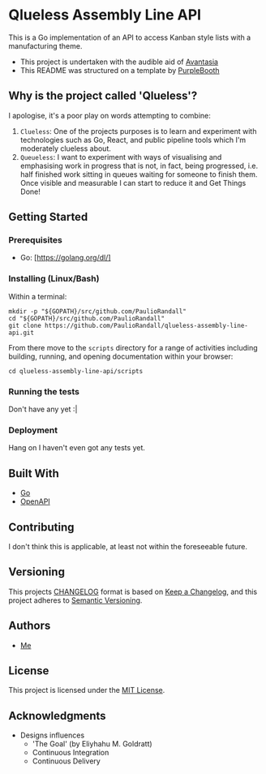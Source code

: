 # Qlueless Assembly Line API

This is a Go implementation of an API to access Kanban style lists with a manufacturing theme. 

- This project is undertaken with the audible aid of [Avantasia](https://www.avantasia.net)
- This README was structured on a template by [PurpleBooth](https://gist.github.com/PurpleBooth/109311bb0361f32d87a2)

## Why is the project called 'Qlueless'?

I apologise, it's a poor play on words attempting to combine:

1. `Clueless`: One of the projects purposes is to learn and experiment with technologies such as Go, React, and public pipeline tools which I'm moderately clueless about.
2. `Queueless`: I want to experiment with ways of visualising and emphasising work in progress that is not, in fact, being progressed, i.e. half finished work sitting in queues waiting for someone to finish them. Once visible and measurable I can start to reduce it and Get Things Done!

## Getting Started

### Prerequisites

- Go: [https://golang.org/dl/]

### Installing (Linux/Bash)

Within a terminal:

```
mkdir -p "${GOPATH}/src/github.com/PaulioRandall"
cd "${GOPATH}/src/github.com/PaulioRandall"
git clone https://github.com/PaulioRandall/qlueless-assembly-line-api.git
```

From there move to the `scripts` directory for a range of activities including building, running, and opening documentation within your browser:

```
cd qlueless-assembly-line-api/scripts
```

### Running the tests

Don't have any yet :|

### Deployment

Hang on I haven't even got any tests yet.

## Built With

- [Go](https://golang.org)
- [OpenAPI](https://swagger.io/docs/specification/about/)

## Contributing

I don't think this is applicable, at least not within the foreseeable future.

## Versioning

This projects [CHANGELOG](https://github.com/PaulioRandall/qlueless-assembly-line-api/blob/master/api/CHANGELOG.md) format is based on [Keep a Changelog](https://keepachangelog.com/en/1.0.0/), and this project adheres to [Semantic Versioning](https://semver.org/spec/v2.0.0.html).

## Authors

- [Me](https://github.com/PaulioRandall)

## License

This project is licensed under the [MIT License](https://github.com/PaulioRandall/qlueless-assembly-line-api/blob/master/LICENSE).

## Acknowledgments

- Designs influences
  - 'The Goal' (by Eliyhahu M. Goldratt)
  - Continuous Integration
  - Continuous Delivery